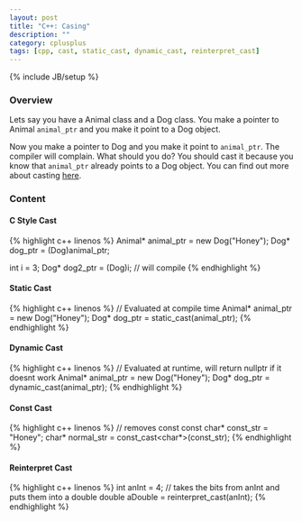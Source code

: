 ```yaml
---
layout: post
title: "C++: Casing"
description: ""
category: cplusplus
tags: [cpp, cast, static_cast, dynamic_cast, reinterpret_cast]
---
```

{% include JB/setup %}

<!-- Overview -->
<h3>Overview</h3>

Lets say you have a Animal class and a Dog class. You make a pointer to Animal  `animal_ptr` and you make it point to a Dog object.

Now you make a pointer to Dog and you make it point to `animal_ptr`. The compiler will complain.
What should you do? You should cast it because you know that `animal_ptr` already points to a Dog object.
You can find out more about casting [here](http://www.cplusplus.com/doc/tutorial/typecasting/).

<!-- Content -->
<h3>Content</h3>


<!-- C style Cast -->
<h4>C Style Cast</h4>

<!-- Code _______________________________________-->
{% highlight c++ linenos %}
Animal* animal_ptr = new Dog("Honey");
Dog* dog_ptr = (Dog)animal_ptr;

int i = 3;
Dog* dog2_ptr = (Dog)i; // will compile
{% endhighlight %}
<!-- /Code ^^^^^^^^^^^^^^^^^^^^^^^^^^^^^^^^^^^^^^-->


<!-- Static Cast -->
<h4>Static Cast</h4>

<!-- Code _______________________________________-->
{% highlight c++ linenos %}
// Evaluated at compile time
Animal* animal_ptr = new Dog("Honey");
Dog* dog_ptr = static_cast<Dog>(animal_ptr); 
{% endhighlight %}
<!-- /Code ^^^^^^^^^^^^^^^^^^^^^^^^^^^^^^^^^^^^^^-->


<!-- Dynamic Cast -->
<h4>Dynamic Cast</h4>

<!-- Code _______________________________________-->
{% highlight c++ linenos %}
// Evaluated at runtime, will return nullptr if it doesnt work
Animal* animal_ptr = new Dog("Honey");
Dog* dog_ptr = dynamic_cast<Dog>(animal_ptr); 
{% endhighlight %}
<!-- /Code ^^^^^^^^^^^^^^^^^^^^^^^^^^^^^^^^^^^^^^-->


<!-- Const Cast -->
<h4>Const Cast</h4>

<!-- Code _______________________________________-->
{% highlight c++ linenos %}
// removes const
const char* const_str = "Honey";
char* normal_str = const_cast<char*>(const_str);
{% endhighlight %}
<!-- /Code ^^^^^^^^^^^^^^^^^^^^^^^^^^^^^^^^^^^^^^-->


<!-- Reinterpret Cast -->
<h4>Reinterpret Cast</h4>

<!-- Code _______________________________________-->
{% highlight c++ linenos %}
int anInt = 4;
// takes the bits from anInt and puts them into a double
double aDouble = reinterpret_cast<double>(anInt);
{% endhighlight %}
<!-- /Code ^^^^^^^^^^^^^^^^^^^^^^^^^^^^^^^^^^^^^^-->

